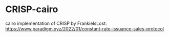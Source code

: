 # CRISP-cairo
cairo implementation of CRISP by FrankieIsLost: https://www.paradigm.xyz/2022/01/constant-rate-issuance-sales-protocol
